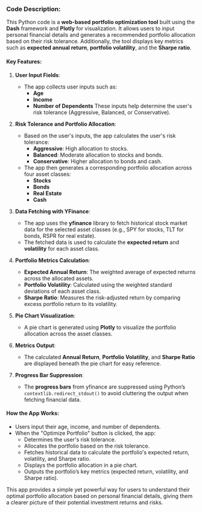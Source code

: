### Code Description:

This Python code is a **web-based portfolio optimization tool** built using the **Dash** framework and **Plotly** for visualization. It allows users to input personal financial details and generates a recommended portfolio allocation based on their risk tolerance. Additionally, the tool displays key metrics such as **expected annual return**, **portfolio volatility**, and the **Sharpe ratio**.

#### Key Features:
1. **User Input Fields**:
   - The app collects user inputs such as:
     - **Age**
     - **Income**
     - **Number of Dependents**
   These inputs help determine the user's risk tolerance (Aggressive, Balanced, or Conservative).

2. **Risk Tolerance and Portfolio Allocation**:
   - Based on the user's inputs, the app calculates the user's risk tolerance:
     - **Aggressive**: High allocation to stocks.
     - **Balanced**: Moderate allocation to stocks and bonds.
     - **Conservative**: Higher allocation to bonds and cash.
   - The app then generates a corresponding portfolio allocation across four asset classes:
     - **Stocks**
     - **Bonds**
     - **Real Estate**
     - **Cash**

3. **Data Fetching with YFinance**:
   - The app uses the **yfinance** library to fetch historical stock market data for the selected asset classes (e.g., SPY for stocks, TLT for bonds, RSPR for real estate).
   - The fetched data is used to calculate the **expected return** and **volatility** for each asset class.

4. **Portfolio Metrics Calculation**:
   - **Expected Annual Return**: The weighted average of expected returns across the allocated assets.
   - **Portfolio Volatility**: Calculated using the weighted standard deviations of each asset class.
   - **Sharpe Ratio**: Measures the risk-adjusted return by comparing excess portfolio return to its volatility.

5. **Pie Chart Visualization**:
   - A pie chart is generated using **Plotly** to visualize the portfolio allocation across the asset classes.

6. **Metrics Output**:
   - The calculated **Annual Return**, **Portfolio Volatility**, and **Sharpe Ratio** are displayed beneath the pie chart for easy reference.

7. **Progress Bar Suppression**:
   - The **progress bars** from yfinance are suppressed using Python’s `contextlib.redirect_stdout()` to avoid cluttering the output when fetching financial data.

#### How the App Works:
- Users input their age, income, and number of dependents.
- When the "Optimize Portfolio" button is clicked, the app:
   - Determines the user's risk tolerance.
   - Allocates the portfolio based on the risk tolerance.
   - Fetches historical data to calculate the portfolio's expected return, volatility, and Sharpe ratio.
   - Displays the portfolio allocation in a pie chart.
   - Outputs the portfolio’s key metrics (expected return, volatility, and Sharpe ratio).

This app provides a simple yet powerful way for users to understand their optimal portfolio allocation based on personal financial details, giving them a clearer picture of their potential investment returns and risks.
